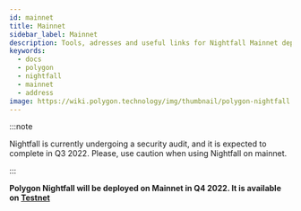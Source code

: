 ```yaml
---
id: mainnet
title: Mainnet
sidebar_label: Mainnet
description: Tools, adresses and useful links for Nightfall Mainnet deployment.
keywords:
  - docs
  - polygon
  - nightfall
  - mainnet
  - address
image: https://wiki.polygon.technology/img/thumbnail/polygon-nightfall.png
---
```


:::note

Nightfall is currently undergoing a security audit, and it is expected to complete in Q3 2022. Please, use caution when using Nightfall on mainnet.

:::


**Polygon Nightfall will be deployed on Mainnet in Q4 2022. It is available on [Testnet](./testnet)**

